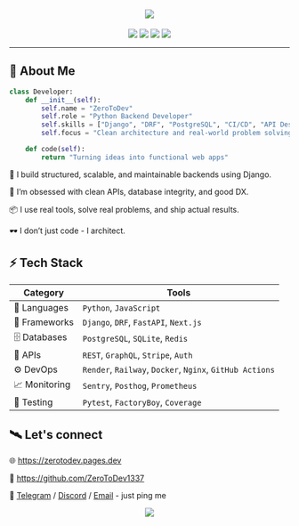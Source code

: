 <h1 align="center">
  <img src="https://readme-typing-svg.herokuapp.com?font=Orbitron&color=0FFFC0&size=22&center=true&vCenter=true&width=500&height=40&lines=Initializing+Developer+Profile..." />
</h1>

<p align="center">
  <img src="https://img.shields.io/badge/Code-Python-00f7ff?style=for-the-badge&logo=python&logoColor=black"/>
  <img src="https://img.shields.io/badge/Framework-Django-05fbbd?style=for-the-badge&logo=django&logoColor=black"/>
  <img src="https://img.shields.io/badge/Database-PostgreSQL-05fbbd?style=for-the-badge&logo=postgresql&logoColor=black"/>
  <img src="https://img.shields.io/badge/Cloud-Render-05fbbd?style=for-the-badge&logo=render&logoColor=black"/>
</p>

---

## 🧠 About Me

```py
class Developer:
    def __init__(self):
        self.name = "ZeroToDev"
        self.role = "Python Backend Developer"
        self.skills = ["Django", "DRF", "PostgreSQL", "CI/CD", "API Design"]
        self.focus = "Clean architecture and real-world problem solving"

    def code(self):
        return "Turning ideas into functional web apps"
```

🚀 I build structured, scalable, and maintainable backends using Django.
<p>🧱 I’m obsessed with clean APIs, database integrity, and good DX.</p>
<p>📦 I use real tools, solve real problems, and ship actual results.</p>
🕶️ I don’t just code - I architect.

## ⚡ Tech Stack

| Category      | Tools                                                    |                
| ------------- | -------------------------------------------------------- |
| 🧠 Languages  | `Python`, `JavaScript`                                   |
| 🧰 Frameworks | `Django`, `DRF`, `FastAPI`, `Next.js`                    |
| 🗄️ Databases   | `PostgreSQL`, `SQLite`, `Redis`                          |
| 🔗 APIs       | `REST`, `GraphQL`, `Stripe`, `Auth`                      |
| ⚙️ DevOps     | `Render`, `Railway`, `Docker`, `Nginx`, `GitHub Actions` |
| 📈 Monitoring | `Sentry`, `Posthog`, `Prometheus`                        |
| 🧪 Testing    | `Pytest`, `FactoryBoy`, `Coverage`                       |



<!--
📈 GitHub Stats
<p align="center"> <img src="https://github-readme-stats.vercel.app/api?username=yourusername&show_icons=true&theme=tokyonight&hide=stars" height="150" /> <img src="https://github-readme-stats.vercel.app/api/top-langs/?username=yourusername&layout=compact&theme=tokyonight&hide=html" height="150" /> </p>
-->

## 🛰️ Let's connect

🌐 https://zerotodev.pages.dev

🐙 https://github.com/ZeroToDev1337

💬 [Telegram](https://t.me/matcreate) / [Discord](https://discordapp.com/users/377734572957499392) / [Email](mailto:mattioffwork@gmail.com) - just ping me

<p align="center"> <img src="https://capsule-render.vercel.app/api?type=rect&color=0:0F2027,100:2C5364&height=2&section=footer"/> </p> 

